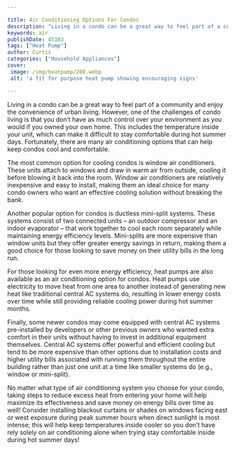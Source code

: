 ```yaml
---

title: Air Conditioning Options For Condos
description: "Living in a condo can be a great way to feel part of a community and enjoy the convenience of urban living. However, one of the ch...read now to learn more"
keywords: air
publishDate: 45103
tags: ["Heat Pump"]
author: Curtis
categories: ["Household Appliances"]
cover: 
 image: /img/heatpump/208.webp
 alt: 'a fit for purpose heat pump showing encouraging signs'

---
```


Living in a condo can be a great way to feel part of a community and enjoy the convenience of urban living. However, one of the challenges of condo living is that you don’t have as much control over your environment as you would if you owned your own home. This includes the temperature inside your unit, which can make it difficult to stay comfortable during hot summer days. Fortunately, there are many air conditioning options that can help keep condos cool and comfortable. 

The most common option for cooling condos is window air conditioners. These units attach to windows and draw in warm air from outside, cooling it before blowing it back into the room. Window air conditioners are relatively inexpensive and easy to install, making them an ideal choice for many condo owners who want an effective cooling solution without breaking the bank. 

Another popular option for condos is ductless mini-split systems. These systems consist of two connected units – an outdoor compressor and an indoor evaporator – that work together to cool each room separately while maintaining energy efficiency levels. Mini-splits are more expensive than window units but they offer greater energy savings in return, making them a good choice for those looking to save money on their utility bills in the long run. 

For those looking for even more energy efficiency, heat pumps are also available as an air conditioning option for condos. Heat pumps use electricity to move heat from one area to another instead of generating new heat like traditional central AC systems do, resulting in lower energy costs over time while still providing reliable cooling power during hot summer months. 

Finally, some newer condos may come equipped with central AC systems pre-installed by developers or other previous owners who wanted extra comfort in their units without having to invest in additional equipment themselves. Central AC systems offer powerful and efficient cooling but tend to be more expensive than other options due to installation costs and higher utility bills associated with running them throughout the entire building rather than just one unit at a time like smaller systems do (e.g., window or mini-split). 

No matter what type of air conditioning system you choose for your condo, taking steps to reduce excess heat from entering your home will help maximize its effectiveness and save money on energy bills over time as well! Consider installing blackout curtains or shades on windows facing east or west exposure during peak summer hours when direct sunlight is most intense; this will help keep temperatures inside cooler so you don’t have rely solely on air conditioning alone when trying stay comfortable inside during hot summer days!
